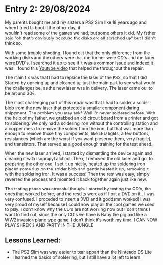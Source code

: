 # Entry 2: 29/08/2024

My parents bought me and my sisters a PS2 Slim like 18 years ago and when I tried to boot it the other day, it  
 wouldn't read some of the games we had, but some others it did. My father said "oh that's obviously because the disks are all scrached up" but I didn't think so.

With some trouble shooting, I found out that the only difference from the working disks and the others were that
 the former were CD's and the latter were DVD's. I searched it up to see if it was a common issue and indeed it was!
 I found this [Youtube video](https://www.youtube.com/watch?v=GpBcizXqPZA&pp=ygUYcHMyIHNsaW0gd29udCByZWFkIGRpc2Nz) that helped me throughout the repair.

The main fix was that I had to replace the laser of the PS2, so that I did. Started by opneing up and cleaned up
 just the main part to see what would the challenges be, as the new laser was in delivery. The laser came out to be around 30€.

The most challenging part of this repair was that I had to solder a solder blob from the new laser that protected a
 smaller component during shippment. The problem you may ask? Well I'd never soldered before. With the help of my father, we grabbed an old circuit board from a printer and got to soldering. We only had a soldering iron without the controlling station and a copper mesh to remove the solder from the iron, but that was more than enough to remove those tiny components, like LED lights, a few buttons, resistances (which are the worst if you want preserve them, very fragile), and transistors. That served as a good enough training for the test ahead.

When the new laser arrived, i started by dismantling the device again and cleaning it with isopropyl alchool. Then,
 I removed the old laser and got to preparing the other one. I set it up nicely, heated up the soldering iron placed some flux on the solder blob and gently heated it up, removing it with the soldering iron. It was a success!
 Then the rest was easy, simply reversed the process and mounted it back together again just like new.

The testing phase was stressful though. I started by testing the CD's, the ones that worked before, and the results 
 were as if I put a DVD on it.. I was very confused. I proceded to insert a DVD and it goddamn worked! I was very proud of myself because I could now play all the cool games we used to play. I don't know why the CD's are not working now but I don't think I want to find out, since the only CD's we have is Baby the pig and like a WW2 invasion plane type game. I don't think it's worth my time. I CAN NOW PLAY SHREK 2 AND PARTY IN THE JUNGLE

## Lessons Learned:
 - The PS2 Slim was way easier to tear appart than the Nintendo DS Lite
 - I learned the basics of soldering, but I still have a lot left to learn